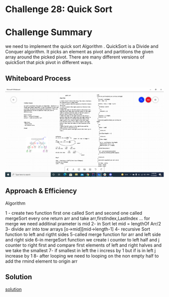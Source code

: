# Challenge 28: Quick Sort
# Challenge Summary
we need to implement the quick sort Algorithm .
QuickSort is a Divide and Conquer algorithm.
It picks an element as pivot and partitions the given array around the picked pivot.
There are many different versions of quickSort that pick pivot in different ways.

## Whiteboard Process
![mergeSort](./lib/src/main/resources/quick-sort.png)

## Approach & Efficiency
Algorithm

1 - create two function first one called Sort and second one called mergeSort every one return arr and take arr,firstIndex,LastIndex ... for merge we need additinal prameter is mid
2- in Sort let mid = lengthOf Arr/2
3- divide arr into tow arrays [o->mid][mid->length-1]
4- recursive Sort function to left and rigtht sides
5-called merge function for arr and left side and right side
6-in mergeSort function we create i counter to left half and j counter to right first and compare first elements of left and right halves and we take the smallest
7- if smallest in left the i incress by 1 but if is in left j increase by 1
8- after looping we need to looping on the non empty half to add the rmind element to origin arr
## Solution
[solution](./lib/src/main/java/quick/sort/Library.java)
